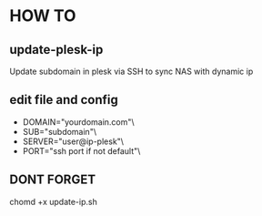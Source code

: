 # HOW TO

## update-plesk-ip
Update subdomain in plesk via SSH to sync NAS with dynamic ip

## edit file and config 
- DOMAIN="yourdomain.com"\
- SUB="subdomain"\
- SERVER="user@ip-plesk"\
- PORT="ssh port if not default"\

## DONT FORGET 
chomd +x update-ip.sh
